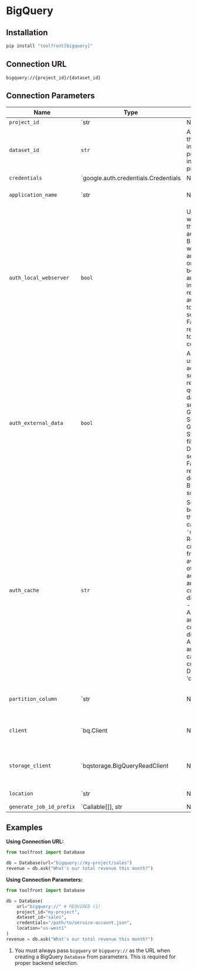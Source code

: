 # BigQuery

## Installation

```bash
pip install "toolfront[bigquery]"
```

## Connection URL

```
bigquery://{project_id}/{dataset_id}
```

## Connection Parameters

| Name                     | Type                                        | Description                                                                                                                                                                                                                                                                                                                                 | Default           |
|--------------------------|---------------------------------------------|---------------------------------------------------------------------------------------------------------------------------------------------------------------------------------------------------------------------------------------------------------------------------------------------------------------------------------------------|-------------------|
| `project_id`             | `str | None`                                | A BigQuery project id.                                                                                                                                                                                                                                                                                                                     | `None`            |
| `dataset_id`             | `str`                                       | A dataset id that lives inside of the project indicated by project_id.                                                                                                                                                                                                                                                                     | `''`              |
| `credentials`            | `google.auth.credentials.Credentials | None` | Optional credentials.                                                                                                                                                                                                                                                                                                                       | `None`            |
| `application_name`       | `str | None`                                | A string identifying your application to Google API endpoints.                                                                                                                                                                                                                                                                             | `None`            |
| `auth_local_webserver`   | `bool`                                      | Use a local webserver for the user authentication. Binds a webserver to an open port on localhost between 8080 and 8089, inclusive, to receive authentication token. If not set, defaults to False, which requests a token via the console.                                                                                             | `True`            |
| `auth_external_data`     | `bool`                                      | Authenticate using additional scopes required to query external data sources, such as Google Sheets, files in Google Cloud Storage, or files in Google Drive. If not set, defaults to False, which requests the default BigQuery scopes.                                                                                               | `False`           |
| `auth_cache`             | `str`                                       | Selects the behavior of the credentials cache. `'default'` - Reads credentials from disk if available, otherwise authenticates and caches credentials to disk. `'reauth'` - Authenticates and caches credentials to disk. `'none'` - Authenticates and does not cache credentials. Defaults to 'default'.                           | `'default'`       |
| `partition_column`       | `str | None`                                | Identifier to use instead of default _PARTITIONTIME partition column. Defaults to 'PARTITIONTIME'.                                                                                                                                                                                                                                       | `'PARTITIONTIME'` |
| `client`                 | `bq.Client | None`                          | A Client from the google.cloud.bigquery package. If not set, one is created using the project_id and credentials.                                                                                                                                                                                                                        | `None`            |
| `storage_client`         | `bqstorage.BigQueryReadClient | None`       | A BigQueryReadClient from the google.cloud.bigquery_storage_v1 package. If not set, one is created using the project_id and credentials.                                                                                                                                                                                                | `None`            |
| `location`               | `str | None`                                | Default location for BigQuery objects.                                                                                                                                                                                                                                                                                                     | `None`            |
| `generate_job_id_prefix` | `Callable[[], str | None] | None`           | Optional callable that generates a bigquery job ID prefix. If specified, for any query job, jobs will always be created rather than optionally created by BigQuery's Client.query_and_wait.                                                                                                                                              | `None`            |

## Examples

**Using Connection URL:**
```python
from toolfront import Database

db = Database(url="bigquery://my-project/sales")
revenue = db.ask("What's our total revenue this month?")
```

**Using Connection Parameters:**
```python
from toolfront import Database

db = Database(
    url="bigquery://" # REQUIRED (1)
    project_id="my-project",
    dataset_id="sales",
    credentials="/path/to/service-account.json",
    location="us-west1"
)
revenue = db.ask("What's our total revenue this month?")
```

1. You must always pass `bigquery` or `bigquery://` as the URL when creating a BigQuery `Database` from parameters. This is required for proper backend selection.